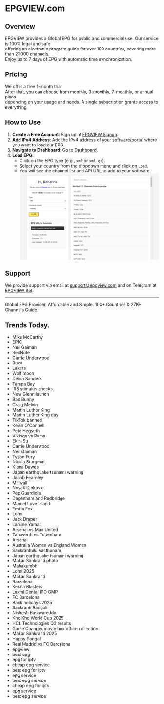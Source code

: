 # EPGVIEW.com



## Overview
EPGVIEW provides a Global EPG for public and commercial use. Our service is 100% legal and safe\
offering an electronic program guide for over 100 countries, covering more than 21,000 channels.\
Enjoy up to 7 days of EPG with automatic time synchronization.

## Pricing
We offer a free 1-month trial. \
After that, you can choose from monthly, 3-monthly, 7-monthly, or annual plans \
depending on your usage and needs. A single subscription grants access to everything.

## How to Use
1. **Create a Free Account**: Sign up at [EPGVIEW Signup](https://epgview.com/signup.php).
2. **Add IPv4 Address**: Add the IPv4 address of your software/portal where you want to load our EPG.
3. **Navigate to Dashboard**: Go to [Dashboard](https://epgview.com/dashboard.php).
4. **Load EPG**:
   - Click on the EPG type (e.g., `xml` or `xml.gz`).
   - Select your country from the dropdown menu and click on `Load`.
   - You will see the channel list and API URL to add to your software.
![EPGVIEW](img/dashboard.png)
## Support
We provide support via email at [support@epgview.com](mailto:support@epgview.com) and on Telegram at [EPGVIEW Bot](https://t.me/epgview_bot).

---

Global EPG Provider, Affordable and Simple. 100+ Countries & 27K+ Channels Guide.

## Trends Today.

- Mike McCarthy
- EPIC
- Neil Gaiman
- RedNote
- Carrie Underwood
- Bucs
- Lakers
- Wolf moon
- Deion Sanders
- Tampa Bay
- IRS stimulus checks
- New Glenn launch
- Bad Bunny
- Craig Melvin
- Martin Luther King
- Martin Luther King day
- TikTok banned
- Kevin O'Connell
- Pete Hegseth
- Vikings vs Rams
- Ekin-Su
- Carrie Underwood
- Neil Gaiman
- Tyson Fury
- Nicola Sturgeon
- Kiena Dawes
- Japan earthquake tsunami warning
- Jacob Fearnley
- Millwall
- Novak Djokovic
- Pep Guardiola
- Dagenham and Redbridge
- Marcel Love Island
- Emilia Fox
- Lohri
- Jack Draper
- Lamine Yamal
- Arsenal vs Man United
- Tamworth vs Tottenham
- Arsenal
- Australia Women vs England Women
- Sankranthiki Vasthunam
- Japan earthquake tsunami warning
- Makar Sankranti photo
- Mahakumbh
- Lohri 2025
- Makar Sankranti
- Barcelona
- Kerala Blasters
- Laxmi Dental IPO GMP
- FC Barcelona
- Bank holidays 2025
- Sankranti Rangoli
- Nishesh Basavareddy
- Kho Kho World Cup 2025
- HCL Technologies Q3 results
- Game Changer movie box office collection
- Makar Sankranti 2025
- Happy Pongal
- Real Madrid vs FC Barcelona
- epgview
- best epg
- epg for iptv
- cheap epg service
- best epg for iptv
- epg service
- best epg service
- cheap epg for iptv
- epg service
- best epg service
